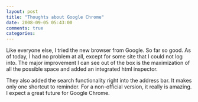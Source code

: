 ```yaml
---
layout: post
title: "Thoughts about Google Chrome"
date: 2008-09-05 05:43:00
comments: true
categories: 
---
```


<p>Like everyone else, I tried the new browser from Google. So far so good. As of today, I had no problem at all, except for some site that I could not log into. The major improvement I can see out of the box is the maximization of all the possible space and added an integrated html inspector. </p>  <p>They also added the search functionality right into the address bar. It makes only one shortcut to reminder. For a non-official version, it really is amazing. I expect a great future for Google Chrome.</p>